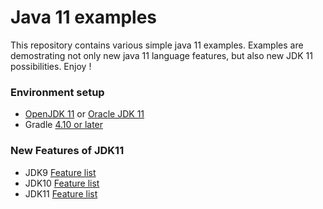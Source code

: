 # Java 11 examples

This repository contains various simple java 11 examples.
Examples are demostrating not only new java 11 language features, 
but also new JDK 11 possibilities. 
Enjoy !

### Environment setup
* [OpenJDK 11](https://jdk.java.net/11/) or [Oracle JDK 11](https://www.oracle.com/technetwork/java/javase/downloads/jdk11-downloads-5066655.html)
* Gradle [4.10 or later](https://gradle.org/install/)

### New Features of JDK11
* JDK9 [Feature list](https://openjdk.java.net/projects/jdk9/)
* JDK10 [Feature list](https://openjdk.java.net/projects/jdk/10/)
* JDK11 [Feature list](https://openjdk.java.net/projects/jdk/11/) 

